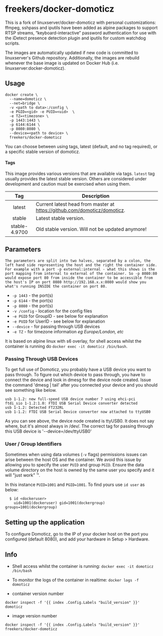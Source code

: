 # freekers/docker-domoticz

This is a fork of linuxserver/docker-domoticz with personal customizations: ffmpeg, sshpass and iputils have been added as alpine packages to support RTSP streams, “keyboard-interactive” password authentication for use with the iDetect presence detection plugin and iputils for custom watchdog scripts.

The images are automatically updated if new code is committed to linuxserver's Github repository. Additionally, the images are rebuild whenever the base image is updated on Docker Hub (i.e. linuxserver:docker-domoticz).

## Usage

```
docker create \
  --name=domoticz \
  --net=bridge \
  -v <path to data>:/config \
  -e PGID=<gid> -e PUID=<uid>  \
  -e TZ=<timezone> \
  -p 1443:1443 \
  -p 6144:6144 \
  -p 8080:8080 \
  --device=<path to device> \
  freekers/docker-domoticz
```

You can choose between using tags, latest (default, and no tag required), or a specific stable version of domoticz.

#### Tags

This image provides various versions that are available via tags. `latest` tag usually provides the latest stable version. Others are considered under development and caution must be exercised when using them.

| Tag | Description |
| :----: | --- |
| latest | Current latest head from master at https://github.com/domoticz/domoticz. |
| stable | Latest stable version. |
| stable-4.9700 | Old stable version. Will not be updated anymore! |

## Parameters

`The parameters are split into two halves, separated by a colon, the left hand side representing the host and the right the container side.
For example with a port -p external:internal - what this shows is the port mapping from internal to external of the container.
So -p 8080:80 would expose port 80 from inside the container to be accessible from the host's IP on port 8080
http://192.168.x.x:8080 would show you what's running INSIDE the container on port 80.`


* `-p 1443` - the port(s)
* `-p 6144` - the port(s)
* `-p 8080` - the port(s)
* `-v /config` - location for the config files
* `-e PGID` for GroupID - see below for explanation
* `-e PUID` for UserID - see below for explanation
* `--device` - for passing through USB devices
* `-e TZ` - for timezone information *eg Europe/London, etc*

It is based on alpine linux with s6 overlay, for shell access whilst the container is running do `docker exec -it domoticz /bin/bash`.

### Passing Through USB Devices

To get full use of Domoticz, you probably have a USB device you want to pass through. To figure out which device to pass through, you have to connect the device and look in dmesg for the device node created. Issue the command 'dmesg | tail' after you connected your device and you should see something like below.

```
usb 1-1.2: new full-speed USB device number 7 using ehci-pci
ftdi_sio 1-1.2:1.0: FTDI USB Serial Device converter detected
usb 1-1.2: Detected FT232RL
usb 1-1.2: FTDI USB Serial Device converter now attached to ttyUSB0
```

As you can see above, the device node created is ttyUSB0. It does not say where, but it's almost always in /dev/. The correct tag for passing through this USB device is '--device=/dev/ttyUSB0'

### User / Group Identifiers

Sometimes when using data volumes (`-v` flags) permissions issues can arise between the host OS and the container. We avoid this issue by allowing you to specify the user `PUID` and group `PGID`. Ensure the data volume directory on the host is owned by the same user you specify and it will "just work" ™.

In this instance `PUID=1001` and `PGID=1001`. To find yours use `id user` as below:

```
  $ id <dockeruser>
    uid=1001(dockeruser) gid=1001(dockergroup) groups=1001(dockergroup)
```

## Setting up the application

To configure Domoticz, go to the IP of your docker host on the port you configured (default 8080), and add your hardware in Setup > Hardware.

## Info

* Shell access whilst the container is running: `docker exec -it domoticz /bin/bash`
* To monitor the logs of the container in realtime: `docker logs -f domoticz`

* container version number

`docker inspect -f '{{ index .Config.Labels "build_version" }}' domoticz`

* image version number

`docker inspect -f '{{ index .Config.Labels "build_version" }}' freekers/docker-domoticz`
